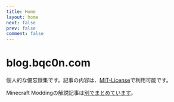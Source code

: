 ```yaml
---
title: Home
layout: home
next: false
prev: false
comment: false
---
```


<script setup>
import { data as posts } from '.vitepress/posts.data.mts';
import moment from 'moment';
import PostList from './.vitepress/theme/PostList.vue'
</script>

# blog.bqc0n.com

個人的な備忘録集です。記事の内容は、[MIT-License](https://github.com/bqc0n/blog/blob/main/LICENSE)で利用可能です。

Minecraft Moddingの解説記事は[別でまとめています](./minecraft-modding/index.md)。


<PostList></PostList>
